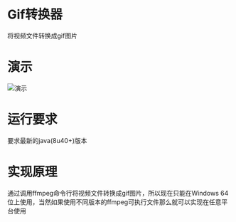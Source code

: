 # Gif转换器

将视频文件转换成gif图片

# 演示

![演示](https://cloud.githubusercontent.com/assets/13044819/18734579/84d93740-80a8-11e6-9c0a-02b571c98e85.gif)

# 运行要求

要求最新的java(8u40+)版本

# 实现原理

通过调用ffmpeg命令行将视频文件转换成gif图片，所以现在只能在Windows 64位上使用，当然如果使用不同版本的ffmpeg可执行文件那么就可以实现在任意平台使用
